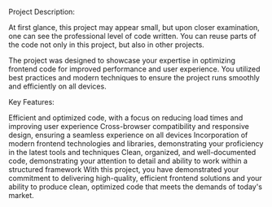 Project Description:

At first glance, this project may appear small, but upon closer examination, one can see the professional level of code written.
You can reuse parts of the code not only in this project, but also in other projects.

The project was designed to showcase your expertise in optimizing frontend code for improved performance and user experience. You utilized best practices and modern techniques to ensure the project runs smoothly and efficiently on all devices.

Key Features:

Efficient and optimized code, with a focus on reducing load times and improving user experience
Cross-browser compatibility and responsive design, ensuring a seamless experience on all devices
Incorporation of modern frontend technologies and libraries, demonstrating your proficiency in the latest tools and techniques
Clean, organized, and well-documented code, demonstrating your attention to detail and ability to work within a structured framework
With this project, you have demonstrated your commitment to delivering high-quality, efficient frontend solutions and your ability to produce clean, optimized code that meets the demands of today's market.





